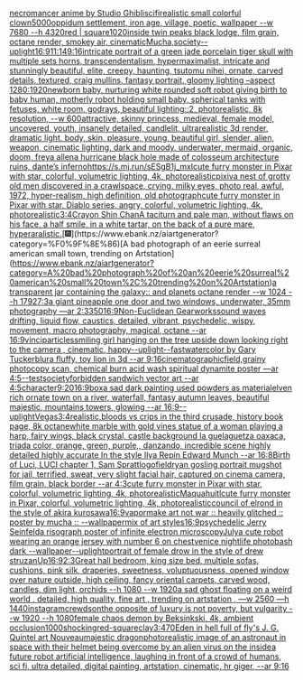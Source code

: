 [necromancer anime by Studio Ghibli](https://www.ebank.nz/aiartgenerator?category=necromancer%20anime%20by%20Studio%20Ghibli)[scifi](https://www.ebank.nz/aiartgenerator?category=scifi)[realistic small colorful clown](https://www.ebank.nz/aiartgenerator?category=realistic%20small%20colorful%20clown)[5000](https://www.ebank.nz/aiartgenerator?category=5000)[oppidum settlement, iron age, village, poetic, wallpaper --w 7680 --h 4320](https://www.ebank.nz/aiartgenerator?category=oppidum%20settlement%2C%20iron%20age%2C%20village%2C%20poetic%2C%20wallpaper%20--w%207680%20--h%204320)[red | square](https://www.ebank.nz/aiartgenerator?category=red%20%7C%20square)[1020](https://www.ebank.nz/aiartgenerator?category=1020)[inside twin peaks black lodge, film grain, octane render, smokey air, cinematic](https://www.ebank.nz/aiartgenerator?category=inside%20twin%20peaks%20black%20lodge%2C%20film%20grain%2C%20octane%20render%2C%20smokey%20air%2C%20cinematic)[Mucha,](https://www.ebank.nz/aiartgenerator?category=Mucha%2C)[society](https://www.ebank.nz/aiartgenerator?category=society)[--uplight](https://www.ebank.nz/aiartgenerator?category=--uplight)[16:9](https://www.ebank.nz/aiartgenerator?category=16%3A9)[11:14](https://www.ebank.nz/aiartgenerator?category=11%3A14)[9:16](https://www.ebank.nz/aiartgenerator?category=9%3A16)[intricate portrait of a green jade porcelain tiger skull with multiple sets horns, transcendentalism, hypermaximalist, intricate and stunningly beautiful, elite, creepy, haunting, tsutomu nihei, ornate, carved details, textured, craig mullins, fantasy portrait, gloomy lighting –aspect 1280:1920](https://www.ebank.nz/aiartgenerator?category=intricate%20portrait%20of%20a%20green%20jade%20porcelain%20tiger%20skull%20with%20multiple%20sets%20horns%2C%20transcendentalism%2C%20hypermaximalist%2C%20intricate%20and%20stunningly%20beautiful%2C%20elite%2C%20creepy%2C%20haunting%2C%20tsutomu%20nihei%2C%20ornate%2C%20carved%20details%2C%20textured%2C%20craig%20mullins%2C%20fantasy%20portrait%2C%20gloomy%20lighting%20%E2%80%93aspect%201280%3A1920)[newborn baby, nurturing white rounded soft robot giving birth to baby human, motherly robot holding small baby, spherical tanks with fetuses, white room, godrays, beautiful lighting::2, photorealistic, 8k resolution, --w 600](https://www.ebank.nz/aiartgenerator?category=newborn%20baby%2C%20nurturing%20white%20rounded%20soft%20robot%20giving%20birth%20to%20baby%20human%2C%20motherly%20robot%20holding%20small%20baby%2C%20spherical%20tanks%20with%20fetuses%2C%20white%20room%2C%20godrays%2C%20beautiful%20lighting%3A%3A2%2C%20photorealistic%2C%208k%20resolution%2C%20--w%20600)[attractive, skinny princess, medieval, female model, uncovered, youth, insanely detailed, candlelit, ultrarealistic 3d render, dramatic light, body, skin, pleasure, young, beautiful girl, slender, alien, weapon, cinematic lighting, dark and moody, underwater, mermaid, organic, doom, freya allen](https://www.ebank.nz/aiartgenerator?category=attractive%2C%20skinny%20princess%2C%20medieval%2C%20female%20model%2C%20uncovered%2C%20youth%2C%20insanely%20detailed%2C%20candlelit%2C%20ultrarealistic%203d%20render%2C%20dramatic%20light%2C%20body%2C%20skin%2C%20pleasure%2C%20young%2C%20beautiful%20girl%2C%20slender%2C%20alien%2C%20weapon%2C%20cinematic%20lighting%2C%20dark%20and%20moody%2C%20underwater%2C%20mermaid%2C%20organic%2C%20doom%2C%20freya%20allen)[a hurricane black hole made of colosseum architecture ruins, dante’s inferno](https://www.ebank.nz/aiartgenerator?category=a%20hurricane%20black%20hole%20made%20of%20colosseum%20architecture%20ruins%2C%20dante%E2%80%99s%20inferno)[<https://s.mj.run/sESgB1j_mxI>](https://www.ebank.nz/aiartgenerator?category=%3Chttps%3A//s.mj.run/sESgB1j_mxI%3E)[cute furry monster in Pixar with star, colorful, volumetric lighting, 4k, photorealistic](https://www.ebank.nz/aiartgenerator?category=cute%20furry%20monster%20in%20Pixar%20with%20star%2C%20colorful%2C%20volumetric%20lighting%2C%204k%2C%20photorealistic)[pixiv](https://www.ebank.nz/aiartgenerator?category=pixiv)[a nest of grotty old men discovered in a crawlspace, crying, milky eyes, photo real, awful, 1972, hyper-realism, high definition, old photograph](https://www.ebank.nz/aiartgenerator?category=a%20nest%20of%20grotty%20old%20men%20discovered%20in%20a%20crawlspace%2C%20crying%2C%20milky%20eyes%2C%20photo%20real%2C%20awful%2C%201972%2C%20hyper-realism%2C%20high%20definition%2C%20old%20photograph)[cute furry monster in Pixar with star, Diablo series, angry, colorful, volumetric lighting, 4k, photorealistic](https://www.ebank.nz/aiartgenerator?category=cute%20furry%20monster%20in%20Pixar%20with%20star%2C%20Diablo%20series%2C%20angry%2C%20colorful%2C%20volumetric%20lighting%2C%204k%2C%20photorealistic)[3:4](https://www.ebank.nz/aiartgenerator?category=3%3A4)[Crayon Shin Chan](https://www.ebank.nz/aiartgenerator?category=Crayon%20Shin%20Chan)[A taciturn and pale man, without flaws on his face, a half smile, in a white tartar, on the back of a pure mare, hyperaralistic.](https://www.ebank.nz/aiartgenerator?category=A%20taciturn%20and%20pale%20man%2C%20without%20flaws%20on%20his%20face%2C%20a%20half%20smile%2C%20in%20a%20white%20tartar%2C%20on%20the%20back%20of%20a%20pure%20mare%2C%20hyperaralistic.)[🎆](https://www.ebank.nz/aiartgenerator?category=%F0%9F%8E%86)[A bad photograph of an eerie surreal american small town, trending on Artstation](https://www.ebank.nz/aiartgenerator?category=A%20bad%20photograph%20of%20an%20eerie%20surreal%20american%20small%20town%2C%20trending%20on%20Artstation)[a transparent jar containing the galaxy:: and planets octane render --w 1024 --h 1792](https://www.ebank.nz/aiartgenerator?category=a%20transparent%20jar%20containing%20the%20galaxy%3A%3A%20and%20planets%20octane%20render%20--w%201024%20--h%201792)[7:3](https://www.ebank.nz/aiartgenerator?category=7%3A3)[a giant pineapple one door and two windows, underwater, 35mm photography —ar 2:3](https://www.ebank.nz/aiartgenerator?category=a%20giant%20pineapple%20one%20door%20and%20two%20windows%2C%20underwater%2C%2035mm%20photography%20%E2%80%94ar%202%3A3)[350](https://www.ebank.nz/aiartgenerator?category=350)[16:9](https://www.ebank.nz/aiartgenerator?category=16%3A9)[Non-Euclidean Gearworks](https://www.ebank.nz/aiartgenerator?category=Non-Euclidean%20Gearworks)[sound waves drifting, liquid flow, caustics, detailed, vibrant, psychedelic, wispy, movement, macro photography, magical, octane --ar 16:9](https://www.ebank.nz/aiartgenerator?category=sound%20waves%20drifting%2C%20liquid%20flow%2C%20caustics%2C%20detailed%2C%20vibrant%2C%20psychedelic%2C%20wispy%2C%20movement%2C%20macro%20photography%2C%20magical%2C%20octane%20--ar%2016%3A9)[vinci](https://www.ebank.nz/aiartgenerator?category=vinci)[particles](https://www.ebank.nz/aiartgenerator?category=particles)[smiling girl hanging on the tree upside down looking right to the camera , cinematic, happy](https://www.ebank.nz/aiartgenerator?category=smiling%20girl%20hanging%20on%20the%20tree%20upside%20down%20looking%20right%20to%20the%20camera%20%2C%20cinematic%2C%20happy)[--uplight](https://www.ebank.nz/aiartgenerator?category=--uplight)[--fast](https://www.ebank.nz/aiartgenerator?category=--fast)[watercolor by Gary Tucker](https://www.ebank.nz/aiartgenerator?category=watercolor%20by%20Gary%20Tucker)[blur](https://www.ebank.nz/aiartgenerator?category=blur)[a fluffy, toy lion in 3d --ar 9:16](https://www.ebank.nz/aiartgenerator?category=a%20fluffy%2C%20toy%20lion%20in%203d%20--ar%209%3A16)[cinematographic](https://www.ebank.nz/aiartgenerator?category=cinematographic)[field,](https://www.ebank.nz/aiartgenerator?category=field%2C)[grainy photocopy scan, chemical burn acid wash spiritual dynamite poster —ar 4:5](https://www.ebank.nz/aiartgenerator?category=grainy%20photocopy%20scan%2C%20chemical%20burn%20acid%20wash%20spiritual%20dynamite%20poster%20%E2%80%94ar%204%3A5)[--test](https://www.ebank.nz/aiartgenerator?category=--test)[society](https://www.ebank.nz/aiartgenerator?category=society)[forbidden sandwich vector art --ar 4:5](https://www.ebank.nz/aiartgenerator?category=forbidden%20sandwich%20vector%20art%20--ar%204%3A5)[character](https://www.ebank.nz/aiartgenerator?category=character)[9:20](https://www.ebank.nz/aiartgenerator?category=9%3A20)[16:9](https://www.ebank.nz/aiartgenerator?category=16%3A9)[box](https://www.ebank.nz/aiartgenerator?category=box)[a sad dark painting used powders as material](https://www.ebank.nz/aiartgenerator?category=a%20sad%20dark%20painting%20used%20powders%20as%20material)[elven rich ornate town on a river, waterfall, fantasy autumn leaves, beautiful majestic, mountains towers, glowing --ar 16:9](https://www.ebank.nz/aiartgenerator?category=elven%20rich%20ornate%20town%20on%20a%20river%2C%20waterfall%2C%20fantasy%20autumn%20leaves%2C%20beautiful%20majestic%2C%20mountains%20towers%2C%20glowing%20--ar%2016%3A9)[--uplight](https://www.ebank.nz/aiartgenerator?category=--uplight)[Vegas](https://www.ebank.nz/aiartgenerator?category=Vegas)[3:4](https://www.ebank.nz/aiartgenerator?category=3%3A4)[realistic,](https://www.ebank.nz/aiartgenerator?category=realistic%2C)[bloods vs crips in the third crusade, history book page, 8k octane](https://www.ebank.nz/aiartgenerator?category=bloods%20vs%20crips%20in%20the%20third%20crusade%2C%20history%20book%20page%2C%208k%20octane)[white marble with gold vines statue of a woman playing a harp, fairy wings, black crystal, castle background la guelaguetza oaxaca, triada color, orange, green, purple,, danzando, incredible scene highly detailed highly accurate In the style Ilya Repin Edward Munch --ar 16:8](https://www.ebank.nz/aiartgenerator?category=white%20marble%20with%20gold%20vines%20statue%20of%20a%20woman%20playing%20a%20harp%2C%20fairy%20wings%2C%20black%20crystal%2C%20castle%20background%20la%20guelaguetza%20oaxaca%2C%20triada%20color%2C%20orange%2C%20green%2C%20purple%2C%2C%20danzando%2C%20incredible%20scene%20highly%20detailed%20highly%20accurate%20In%20the%20style%20Ilya%20Repin%20Edward%20Munch%20--ar%2016%3A8)[Birth of Luci, LUCI chapter 1, Sam Spratt](https://www.ebank.nz/aiartgenerator?category=Birth%20of%20Luci%2C%20LUCI%20chapter%201%2C%20Sam%20Spratt)[logo](https://www.ebank.nz/aiartgenerator?category=logo)[field](https://www.ebank.nz/aiartgenerator?category=field)[ryan gosling portrait mugshot for jail, terrified, sweat, very slight facial hair, captured on cinema camera, film grain, black border --ar 4:3](https://www.ebank.nz/aiartgenerator?category=ryan%20gosling%20portrait%20mugshot%20for%20jail%2C%20terrified%2C%20sweat%2C%20very%20slight%20facial%20hair%2C%20captured%20on%20cinema%20camera%2C%20film%20grain%2C%20black%20border%20--ar%204%3A3)[cute furry monster in Pixar with star, colorful, volumetric lighting, 4k, photorealistic](https://www.ebank.nz/aiartgenerator?category=cute%20furry%20monster%20in%20Pixar%20with%20star%2C%20colorful%2C%20volumetric%20lighting%2C%204k%2C%20photorealistic)[Maquahuitl](https://www.ebank.nz/aiartgenerator?category=Maquahuitl)[cute furry monster in Pixar, colorful, volumetric lighting, 4k, photorealistic](https://www.ebank.nz/aiartgenerator?category=cute%20furry%20monster%20in%20Pixar%2C%20colorful%2C%20volumetric%20lighting%2C%204k%2C%20photorealistic)[council of elrond in the style of akira kurosawa](https://www.ebank.nz/aiartgenerator?category=council%20of%20elrond%20in%20the%20style%20of%20akira%20kurosawa)[16:9](https://www.ebank.nz/aiartgenerator?category=16%3A9)[vapor](https://www.ebank.nz/aiartgenerator?category=vapor)[make art not war :: heavily glitched :: poster by mucha :: --wallpaper](https://www.ebank.nz/aiartgenerator?category=make%20art%20not%20war%20%3A%3A%20heavily%20glitched%20%3A%3A%20poster%20by%20mucha%20%3A%3A%20--wallpaper)[mix of art styles](https://www.ebank.nz/aiartgenerator?category=mix%20of%20art%20styles)[16:9](https://www.ebank.nz/aiartgenerator?category=16%3A9)[psychedelic Jerry Seinfeld](https://www.ebank.nz/aiartgenerator?category=psychedelic%20Jerry%20Seinfeld)[a risograph poster of infinite electron microscopy](https://www.ebank.nz/aiartgenerator?category=a%20risograph%20poster%20of%20infinite%20electron%20microscopy)[July](https://www.ebank.nz/aiartgenerator?category=July)[a cute robot wearing an orange jersey with number 6 on chest](https://www.ebank.nz/aiartgenerator?category=a%20cute%20robot%20wearing%20an%20orange%20jersey%20with%20number%206%20on%20chest)[venice nightlife photobash dark --wallpaper](https://www.ebank.nz/aiartgenerator?category=venice%20nightlife%20photobash%20dark%20--wallpaper)[--uplight](https://www.ebank.nz/aiartgenerator?category=--uplight)[portrait of female drow in the style of drew struzan](https://www.ebank.nz/aiartgenerator?category=portrait%20of%20female%20drow%20in%20the%20style%20of%20drew%20struzan)[Up](https://www.ebank.nz/aiartgenerator?category=Up)[16:9](https://www.ebank.nz/aiartgenerator?category=16%3A9)[2:3](https://www.ebank.nz/aiartgenerator?category=2%3A3)[Great hall bedroom, king size bed, multiple sofas, cushions, pink silk, draperies, sweetness, voluptuousness, opened window over nature outside, high ceiling, fancy oriental carpets, carved wood, candles, dim light, orchids --h 1080 --w 1920](https://www.ebank.nz/aiartgenerator?category=Great%20hall%20bedroom%2C%20king%20size%20bed%2C%20multiple%20sofas%2C%20cushions%2C%20pink%20silk%2C%20draperies%2C%20sweetness%2C%20voluptuousness%2C%20opened%20window%20over%20nature%20outside%2C%20high%20ceiling%2C%20fancy%20oriental%20carpets%2C%20carved%20wood%2C%20candles%2C%20dim%20light%2C%20orchids%20--h%201080%20--w%201920)[a sad ghost floating on a weird world , detailed, high quality, fine art , trending on artstation , —w 2560 —h 1440](https://www.ebank.nz/aiartgenerator?category=a%20sad%20ghost%20floating%20on%20a%20weird%20world%20%2C%20detailed%2C%20high%20quality%2C%20fine%20art%20%2C%20trending%20on%20artstation%20%2C%20%E2%80%94w%202560%20%E2%80%94h%201440)[instagram](https://www.ebank.nz/aiartgenerator?category=instagram)[crewdson](https://www.ebank.nz/aiartgenerator?category=crewdson)[the opposite of luxury is not poverty, but vulgarity --w 1920 --h 1080](https://www.ebank.nz/aiartgenerator?category=the%20opposite%20of%20luxury%20is%20not%20poverty%2C%20but%20vulgarity%20--w%201920%20--h%201080)[female chaos demon by Beksinkski, 4k, ambient occlusion](https://www.ebank.nz/aiartgenerator?category=female%20chaos%20demon%20by%20Beksinkski%2C%204k%2C%20ambient%20occlusion)[1000](https://www.ebank.nz/aiartgenerator?category=1000)[shocking](https://www.ebank.nz/aiartgenerator?category=shocking)[red-square](https://www.ebank.nz/aiartgenerator?category=red-square)[clay](https://www.ebank.nz/aiartgenerator?category=clay)[3:4](https://www.ebank.nz/aiartgenerator?category=3%3A4)[70](https://www.ebank.nz/aiartgenerator?category=70)[Eden in hell full of fly's J. G. Quintel art Nouveau](https://www.ebank.nz/aiartgenerator?category=Eden%20in%20hell%20full%20of%20fly%27s%20J.%20G.%20Quintel%20art%20Nouveau)[majestic dragon](https://www.ebank.nz/aiartgenerator?category=majestic%20dragon)[photorealistic image of an astronaut in space with their helmet being overcome by an alien virus on the inside](https://www.ebank.nz/aiartgenerator?category=photorealistic%20image%20of%20an%20astronaut%20in%20space%20with%20their%20helmet%20being%20overcome%20by%20an%20alien%20virus%20on%20the%20inside)[a future robot artificial intelligence, laughing in front of a crowd of humans, sci fi, ultra detailed, digital painting, artstation, cinematic, hr giger, --ar 9:16](https://www.ebank.nz/aiartgenerator?category=a%20future%20robot%20artificial%20intelligence%2C%20laughing%20in%20front%20of%20a%20crowd%20of%20humans%2C%20sci%20fi%2C%20ultra%20detailed%2C%20digital%20painting%2C%20artstation%2C%20cinematic%2C%20hr%20giger%2C%20--ar%209%3A16)